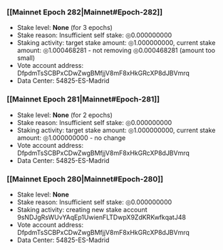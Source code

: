 ### [[Mainnet Epoch 282|Mainnet#Epoch-282]]
* Stake level: **None** (for 3 epochs)
* Stake reason: Insufficient self stake: ◎0.000000000
* Staking activity: target stake amount: ◎1.000000000, current stake amount: ◎1.000468281 - not removing ◎0.000468281 (amount too small)
* Vote account address: DfpdmTsSCBPxCDwZwgBMfjjV8mF8xHkGRcXP8dJBVmrq
* Data Center: 54825-ES-Madrid
### [[Mainnet Epoch 281|Mainnet#Epoch-281]]
* Stake level: **None** (for 2 epochs)
* Stake reason: Insufficient self stake: ◎0.000000000
* Staking activity: target stake amount: ◎1.000000000, current stake amount: ◎1.000000000 - no change
* Vote account address: DfpdmTsSCBPxCDwZwgBMfjjV8mF8xHkGRcXP8dJBVmrq
* Data Center: 54825-ES-Madrid
### [[Mainnet Epoch 280|Mainnet#Epoch-280]]
* Stake level: **None**
* Stake reason: Insufficient self stake: ◎0.000000000
* Staking activity: creating new stake account 9sNDJgRsWUvYAqEp1UwienFLTDwpX9ZdKRKwfkqatJ48
* Vote account address: DfpdmTsSCBPxCDwZwgBMfjjV8mF8xHkGRcXP8dJBVmrq
* Data Center: 54825-ES-Madrid